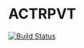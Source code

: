 # ACTRPVT

[![Build Status](https://github.com/itsdfish/ACTRPVT.jl/actions/workflows/CI.yml/badge.svg?branch=main)](https://github.com/itsdfish/ACTRPVT.jl/actions/workflows/CI.yml?query=branch%3Amain)
